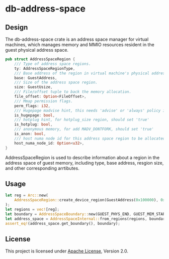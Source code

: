 # db-address-space

## Design

The db-address-space crate is an address space manager for virtual machines, which manages memory and MMIO resources resident in the guest physical address space.

```rust
pub struct AddressSpaceRegion {
    /// Type of address space regions.
    ty: AddressSpaceRegionType,
    /// Base address of the region in virtual machine's physical address space.
    base: GuestAddress,
    /// Size of the address space region.
    size: GuestUsize,
    /// File/offset tuple to back the memory allocation.
    file_offset: Option<FileOffset>,
    /// Mmap permission flags.
    perm_flags: i32,
    /// Hugepage madvise hint, this needs 'advise' or 'always' policy in host shmem config
    is_hugepage: bool,
    /// hotplug hint, for hotplug_size region, should set 'true'
    is_hotplug: bool,
    /// anonymous memory, for add MADV_DONTFORK, should set 'true'
    is_anon: bool,
    /// host numa node id for this address space region to be allocated from
    host_numa_node_id: Option<u32>,
}
```
AddressSpaceRegion is used to describe information about a region in the address space of guest memory, including type, base address, resgion size, and other corresponding arrtibutes.


## Usage
```rust
let reg = Arc::new(
    AddressSpaceRegion::create_device_region(GuestAddress(0x100000), 0x1000).unwrap(),
);
let regions = vec![reg];
let boundary = AddressSpaceBoundary::new(GUEST_PHYS_END, GUEST_MEM_START, GUEST_MEM_END);
let address_space = AddressSpaceInternal::from_regions(regions, boundary.clone());
assert_eq!(address_space.get_boundary(), boundary);
```

## License

This project is licensed under [Apache License](http://www.apache.org/licenses/LICENSE-2.0), Version 2.0.
